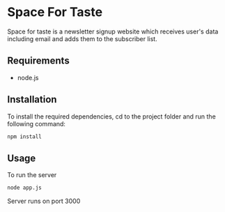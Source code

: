 # Space For Taste
Space for taste is a newsletter signup website which receives user's data including email and adds them to the subscriber list.

## Requirements
* node.js

## Installation
To install the required dependencies, cd to the project folder and run the following command:
```bash
npm install
```

## Usage
To run the server
```bash
node app.js
```
Server runs on port 3000

